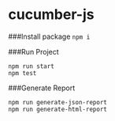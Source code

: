 # cucumber-js

###Install package
`npm i`

###Run Project
```
npm run start
npm test
```

###Generate Report
```
npm run generate-json-report
npm run generate-html-report
```